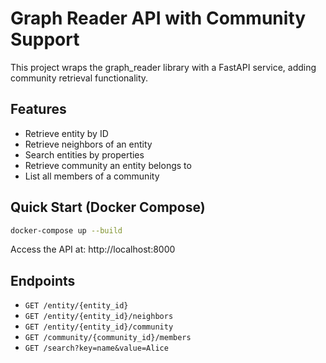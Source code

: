 # Graph Reader API with Community Support

This project wraps the graph_reader library with a FastAPI service, adding community retrieval functionality.

## Features

- Retrieve entity by ID
- Retrieve neighbors of an entity
- Search entities by properties
- Retrieve community an entity belongs to
- List all members of a community

## Quick Start (Docker Compose)

```bash
docker-compose up --build
```

Access the API at: http://localhost:8000

## Endpoints

- `GET /entity/{entity_id}`
- `GET /entity/{entity_id}/neighbors`
- `GET /entity/{entity_id}/community`
- `GET /community/{community_id}/members`
- `GET /search?key=name&value=Alice`